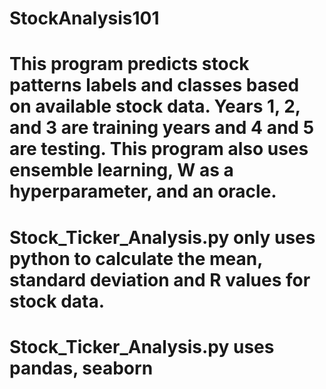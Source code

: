 # StockAnalysis101

# This program predicts stock patterns labels and classes based on available stock data. Years 1, 2, and 3 are training years and 4 and 5 are testing. This program also uses ensemble learning, W as a hyperparameter, and an oracle. 

# Stock_Ticker_Analysis.py only uses python to calculate the mean, standard deviation and R values for stock data.
# Stock_Ticker_Analysis.py uses pandas, seaborn
